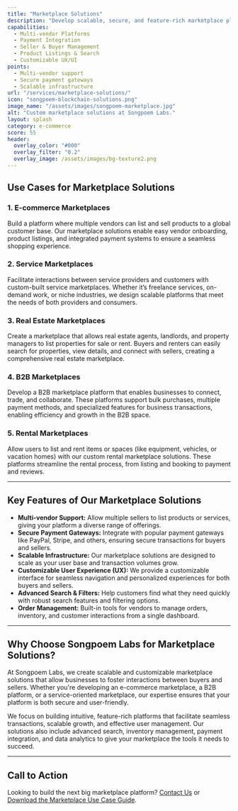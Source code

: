 ```yaml
---
title: "Marketplace Solutions"
description: "Develop scalable, secure, and feature-rich marketplace platforms with Songpoem Labs' custom solutions, designed to meet the needs of modern buyers and sellers."
capabilities:
  - Multi-vendor Platforms
  - Payment Integration
  - Seller & Buyer Management
  - Product Listings & Search
  - Customizable UX/UI
points:
  - Multi-vendor support
  - Secure payment gateways
  - Scalable infrastructure
url: "/services/marketplace-solutions/"
icon: "songpoem-blockchain-solutions.png"
image_name: "/assets/images/songpoem-marketplace.jpg"
alt: "Custom marketplace solutions at Songpoem Labs."
layout: splash
category: e-commerce
score: 55
header:
  overlay_color: "#000"
  overlay_filter: "0.2"
  overlay_image: /assets/images/bg-texture2.png
---
```


## Use Cases for Marketplace Solutions

### 1. E-commerce Marketplaces
Build a platform where multiple vendors can list and sell products to a global customer base. Our marketplace solutions enable easy vendor onboarding, product listings, and integrated payment systems to ensure a seamless shopping experience.

### 2. Service Marketplaces
Facilitate interactions between service providers and customers with custom-built service marketplaces. Whether it’s freelance services, on-demand work, or niche industries, we design scalable platforms that meet the needs of both providers and consumers.

### 3. Real Estate Marketplaces
Create a marketplace that allows real estate agents, landlords, and property managers to list properties for sale or rent. Buyers and renters can easily search for properties, view details, and connect with sellers, creating a comprehensive real estate marketplace.

### 4. B2B Marketplaces
Develop a B2B marketplace platform that enables businesses to connect, trade, and collaborate. These platforms support bulk purchases, multiple payment methods, and specialized features for business transactions, enabling efficiency and growth in the B2B space.

### 5. Rental Marketplaces
Allow users to list and rent items or spaces (like equipment, vehicles, or vacation homes) with our custom rental marketplace solutions. These platforms streamline the rental process, from listing and booking to payment and reviews.

---

## Key Features of Our Marketplace Solutions

- **Multi-vendor Support:** Allow multiple sellers to list products or services, giving your platform a diverse range of offerings.
- **Secure Payment Gateways:** Integrate with popular payment gateways like PayPal, Stripe, and others, ensuring secure transactions for buyers and sellers.
- **Scalable Infrastructure:** Our marketplace solutions are designed to scale as your user base and transaction volumes grow.
- **Customizable User Experience (UX):** We provide a customizable interface for seamless navigation and personalized experiences for both buyers and sellers.
- **Advanced Search & Filters:** Help customers find what they need quickly with robust search features and filtering options.
- **Order Management:** Built-in tools for vendors to manage orders, inventory, and customer interactions from a single dashboard.

---

## Why Choose Songpoem Labs for Marketplace Solutions?

At Songpoem Labs, we create scalable and customizable marketplace solutions that allow businesses to foster interactions between buyers and sellers. Whether you're developing an e-commerce marketplace, a B2B platform, or a service-oriented marketplace, our expertise ensures that your platform is both secure and user-friendly.

We focus on building intuitive, feature-rich platforms that facilitate seamless transactions, scalable growth, and effective user management. Our solutions also include advanced search, inventory management, payment integration, and data analytics to give your marketplace the tools it needs to succeed.

---

## Call to Action

Looking to build the next big marketplace platform? [Contact Us](/contact) or [Download the Marketplace Use Case Guide](/marketplace-use-case-guide).
